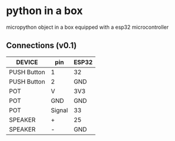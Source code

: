# python in a box

micropython object in a box equipped with a esp32 microcontroller

## Connections (v0.1)

| **DEVICE**  | **pin** | **ESP32** |
| ----------- | ------- | --------- |
| PUSH Button | 1       | 32        |
| PUSH Button | 2       | GND       |
| POT         | V       | 3V3       |
| POT         | GND     | GND       |
| POT         | Signal  | 33        |
| SPEAKER     | +       | 25        |
| SPEAKER     | -       | GND       |
